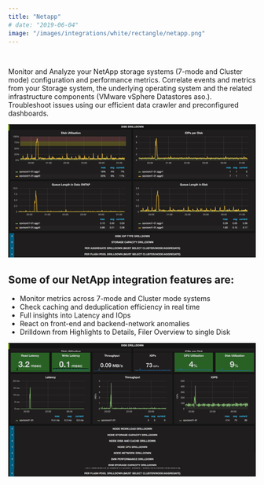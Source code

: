 ```yaml
---
title: "Netapp"
# date: "2019-06-04"
image: "/images/integrations/white/rectangle/netapp.png"
---
```


 

<!-- ![Netapp](/images/integrations/white/rectangle/netapp.png) -->



Monitor and Analyze your NetApp storage systems (7-mode and Cluster mode) configuration and performance metrics. Correlate events and metrics from your Storage system, the underlying operating system and the related infrastructure components (VMware vSphere Datastores aso.). Troubleshoot issues using our efficient data crawler and preconfigured dashboards.


![NetApp Disk Bottlenecks](/images/integrations/posts//netapp_dashboard.png)


## Some of our NetApp integration features are:

* Monitor metrics across 7-mode and Cluster mode systems
* Check caching and deduplication efficiency in real time
* Full insights into Latency and IOps
* React on front-end and backend-network anomalies
* Drilldown from Highlights to Details, Filer Overview to single Disk


![NetApp Filer Cluster Highlights](/images/integrations/posts//netapp_cl_highlights.png)